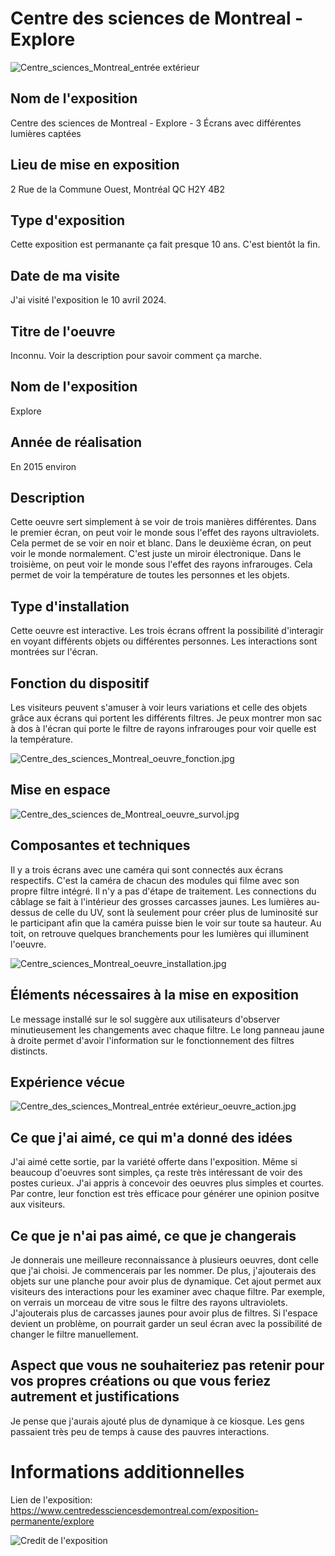 # Centre des sciences de Montreal - Explore
![Centre_sciences_Montreal_entrée extérieur](Medias/Centre_sciences_Montreal_entrée_extérieur.jpg)

## Nom de l'exposition
Centre des sciences de Montreal - Explore - 3 Écrans avec différentes lumières captées

## Lieu de mise en exposition
2 Rue de la Commune Ouest, Montréal QC H2Y 4B2 


## Type d'exposition
Cette exposition est permanante ça fait presque 10 ans. C'est bientôt la fin.


## Date de ma visite
J'ai visité l'exposition le 10 avril 2024.


## Titre de l'oeuvre
Inconnu. Voir la description pour savoir comment ça marche. 


## Nom de l'exposition
Explore


## Année de réalisation
En 2015 environ


## Description
Cette oeuvre sert simplement à se voir de trois manières différentes. Dans le premier écran, on peut voir le monde sous l'effet des rayons ultraviolets. Cela permet de se voir en noir et blanc. Dans le deuxième écran, on peut voir le monde normalement. C'est juste un miroir électronique. Dans le troisième, on peut voir le monde sous l'effet des rayons infrarouges. Cela permet de voir la température de toutes les personnes et les objets. 


## Type d'installation 
Cette oeuvre est interactive. Les trois écrans offrent la possibilité d'interagir en voyant différents objets ou différentes personnes. Les interactions sont montrées sur l'écran.


## Fonction du dispositif
Les visiteurs peuvent s'amuser à voir leurs variations et celle des objets grâce aux écrans qui portent les différents filtres. Je peux montrer mon sac à dos à l'écran qui porte le filtre de rayons infrarouges pour voir quelle est la température. 

![Centre_des_sciences_Montreal_oeuvre_fonction.jpg](Medias/Centre_des_sciences_Montreal_oeuvre_fonction.jpg)


## Mise en espace 
![Centre_des_sciences de_Montreal_oeuvre_survol.jpg](Medias/Centre_des_sciences_Montreal_oeuvre_survol.jpg)


## Composantes et techniques 
Il y a trois écrans avec une caméra qui sont connectés aux écrans respectifs. C'est la caméra de chacun des modules qui filme avec son propre filtre intégré. Il n'y a pas d'étape de traitement. Les connections du câblage se fait à l'intérieur des grosses carcasses jaunes. Les lumières au-dessus de celle du UV, sont là seulement pour créer plus de luminosité sur le participant afin que la caméra puisse bien le voir sur toute sa hauteur. Au toit, on retrouve quelques branchements pour les lumières qui illuminent l'oeuvre.

![Centre_sciences_Montreal_oeuvre_installation.jpg](Medias/Centre_sciences_Montreal_oeuvre_installation.jpg)


## Éléments nécessaires à la mise en exposition 
Le message installé sur le sol suggère aux utilisateurs d'observer minutieusement les changements avec chaque filtre. Le long panneau jaune à droite permet d'avoir l'information sur le fonctionnement des filtres distincts.


## Expérience vécue
![Centre_des_sciences_Montreal_entrée extérieur_oeuvre_action.jpg](Medias/Centre_des_sciences_Montreal_entrée_extérieur_oeuvre_action.jpg)


## Ce que j'ai aimé, ce qui m'a donné des idées
J'ai aimé cette sortie, par la variété offerte dans l'exposition. Même si beaucoup d'oeuvres sont simples, ça reste très intéressant de voir des postes curieux. J'ai appris à concevoir des oeuvres plus simples et courtes. Par contre, leur fonction est très efficace pour générer une opinion positve aux visiteurs.

## Ce que je n'ai pas aimé, ce que je changerais
Je donnerais une meilleure reconnaissance à plusieurs oeuvres, dont celle que j'ai choisi. Je commencerais par les nommer. De plus, j'ajouterais des objets sur une planche pour avoir plus de dynamique. Cet ajout permet aux visiteurs des interactions pour les examiner avec chaque filtre. Par exemple, on verrais un morceau de vitre sous le filtre des rayons ultraviolets. J'ajouterais plus de carcasses jaunes pour avoir plus de filtres. Si l'espace devient un problème, on pourrait garder un seul écran avec la possibilité de changer le filtre manuellement.

## Aspect que vous ne souhaiteriez pas retenir pour vos propres créations ou que vous feriez autrement et justifications
Je pense que j'aurais ajouté plus de dynamique à ce kiosque. Les gens passaient très peu de temps à cause des pauvres interactions. 


# Informations additionnelles

Lien de l'exposition: https://www.centredessciencesdemontreal.com/exposition-permanente/explore

![Credit de l'exposition](Medias/Centre_sciences_Montreal_crédit_Explore.jpg)



